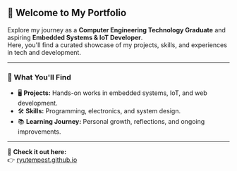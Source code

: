 
## 👋 Welcome to My Portfolio

Explore my journey as a **Computer Engineering Technology Graduate** and aspiring **Embedded Systems & IoT Developer**.  
Here, you'll find a curated showcase of my projects, skills, and experiences in tech and development.  

---

### 🚀 What You'll Find
- 🖥️ **Projects:** Hands-on works in embedded systems, IoT, and web development.  
- 🛠️ **Skills:** Programming, electronics, and system design.  
- 📚 **Learning Journey:** Personal growth, reflections, and ongoing improvements.  

---

🔗 **Check it out here:**  
👉 [ryutempest.github.io](https://ryutempest.github.io)

</div>
